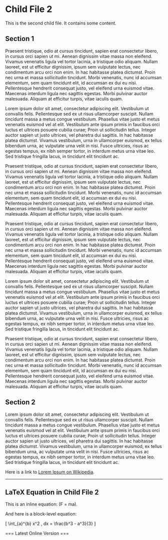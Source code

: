 # Child File 2

This is the second child file. It contains some content.

## Section 1

Praesent tristique, odio at cursus tincidunt, sapien erat consectetur libero, in cursus orci sapien ut mi. Aenean dignissim vitae massa non eleifend. Vivamus venenatis ligula vel tortor lacinia, a tristique odio aliquam. Nullam laoreet, est ut efficitur dignissim, ipsum sem vulputate lectus, nec condimentum arcu orci non enim. In hac habitasse platea dictumst. Proin nec urna et massa sollicitudin tincidunt. Morbi venenatis, nunc id accumsan elementum, sem quam tincidunt elit, id accumsan ex dui eu nisi. Pellentesque hendrerit consequat justo, vel eleifend urna euismod vitae. Maecenas interdum ligula nec sagittis egestas. Morbi pulvinar auctor malesuada. Aliquam at efficitur turpis, vitae iaculis quam.

Lorem ipsum dolor sit amet, consectetur adipiscing elit. Vestibulum ut convallis felis. Pellentesque sed ex ut risus ullamcorper suscipit. Nullam tincidunt massa a metus congue vestibulum. Phasellus vitae justo et metus venenatis euismod vel at elit. Vestibulum ante ipsum primis in faucibus orci luctus et ultrices posuere cubilia curae; Proin ut sollicitudin tellus. Integer auctor sapien ut justo ultrices, vel pharetra dui sagittis. In hac habitasse platea dictumst. Vivamus vestibulum, urna in ullamcorper euismod, ex tellus bibendum urna, ac vulputate urna velit in nisi. Fusce ultricies, risus ac egestas tempus, ex nibh semper tortor, in interdum metus urna vitae leo. Sed tristique fringilla lacus, in tincidunt elit tincidunt ac.

Praesent tristique, odio at cursus tincidunt, sapien erat consectetur libero, in cursus orci sapien ut mi. Aenean dignissim vitae massa non eleifend. Vivamus venenatis ligula vel tortor lacinia, a tristique odio aliquam. Nullam laoreet, est ut efficitur dignissim, ipsum sem vulputate lectus, nec condimentum arcu orci non enim. In hac habitasse platea dictumst. Proin nec urna et massa sollicitudin tincidunt. Morbi venenatis, nunc id accumsan elementum, sem quam tincidunt elit, id accumsan ex dui eu nisi. Pellentesque hendrerit consequat justo, vel eleifend urna euismod vitae. Maecenas interdum ligula nec sagittis egestas. Morbi pulvinar auctor malesuada. Aliquam at efficitur turpis, vitae iaculis quam.

Praesent tristique, odio at cursus tincidunt, sapien erat consectetur libero, in cursus orci sapien ut mi. Aenean dignissim vitae massa non eleifend. Vivamus venenatis ligula vel tortor lacinia, a tristique odio aliquam. Nullam laoreet, est ut efficitur dignissim, ipsum sem vulputate lectus, nec condimentum arcu orci non enim. In hac habitasse platea dictumst. Proin nec urna et massa sollicitudin tincidunt. Morbi venenatis, nunc id accumsan elementum, sem quam tincidunt elit, id accumsan ex dui eu nisi. Pellentesque hendrerit consequat justo, vel eleifend urna euismod vitae. Maecenas interdum ligula nec sagittis egestas. Morbi pulvinar auctor malesuada. Aliquam at efficitur turpis, vitae iaculis quam.

Lorem ipsum dolor sit amet, consectetur adipiscing elit. Vestibulum ut convallis felis. Pellentesque sed ex ut risus ullamcorper suscipit. Nullam tincidunt massa a metus congue vestibulum. Phasellus vitae justo et metus venenatis euismod vel at elit. Vestibulum ante ipsum primis in faucibus orci luctus et ultrices posuere cubilia curae; Proin ut sollicitudin tellus. Integer auctor sapien ut justo ultrices, vel pharetra dui sagittis. In hac habitasse platea dictumst. Vivamus vestibulum, urna in ullamcorper euismod, ex tellus bibendum urna, ac vulputate urna velit in nisi. Fusce ultricies, risus ac egestas tempus, ex nibh semper tortor, in interdum metus urna vitae leo. Sed tristique fringilla lacus, in tincidunt elit tincidunt ac.

Praesent tristique, odio at cursus tincidunt, sapien erat consectetur libero, in cursus orci sapien ut mi. Aenean dignissim vitae massa non eleifend. Vivamus venenatis ligula vel tortor lacinia, a tristique odio aliquam. Nullam laoreet, est ut efficitur dignissim, ipsum sem vulputate lectus, nec condimentum arcu orci non enim. In hac habitasse platea dictumst. Proin nec urna et massa sollicitudin tincidunt. Morbi venenatis, nunc id accumsan elementum, sem quam tincidunt elit, id accumsan ex dui eu nisi. Pellentesque hendrerit consequat justo, vel eleifend urna euismod vitae. Maecenas interdum ligula nec sagittis egestas. Morbi pulvinar auctor malesuada. Aliquam at efficitur turpis, vitae iaculis quam.

## Section 2

Lorem ipsum dolor sit amet, consectetur adipiscing elit. Vestibulum ut convallis felis. Pellentesque sed ex ut risus ullamcorper suscipit. Nullam tincidunt massa a metus congue vestibulum. Phasellus vitae justo et metus venenatis euismod vel at elit. Vestibulum ante ipsum primis in faucibus orci luctus et ultrices posuere cubilia curae; Proin ut sollicitudin tellus. Integer auctor sapien ut justo ultrices, vel pharetra dui sagittis. In hac habitasse platea dictumst. Vivamus vestibulum, urna in ullamcorper euismod, ex tellus bibendum urna, ac vulputate urna velit in nisi. Fusce ultricies, risus ac egestas tempus, ex nibh semper tortor, in interdum metus urna vitae leo. Sed tristique fringilla lacus, in tincidunt elit tincidunt ac.

Here is a link to [Lorem Ipsum on Wikipedia](https://en.wikipedia.org/wiki/Lorem_ipsum/).

---

## LaTeX Equation in Child File 2

This is an inline equation: \(F = ma\).

And here is a block-level equation:

\[
\int_{a}^{b} x^2 \, dx = \frac{b^3 - a^3}{3}
\]

=== Latest Online Version ===
